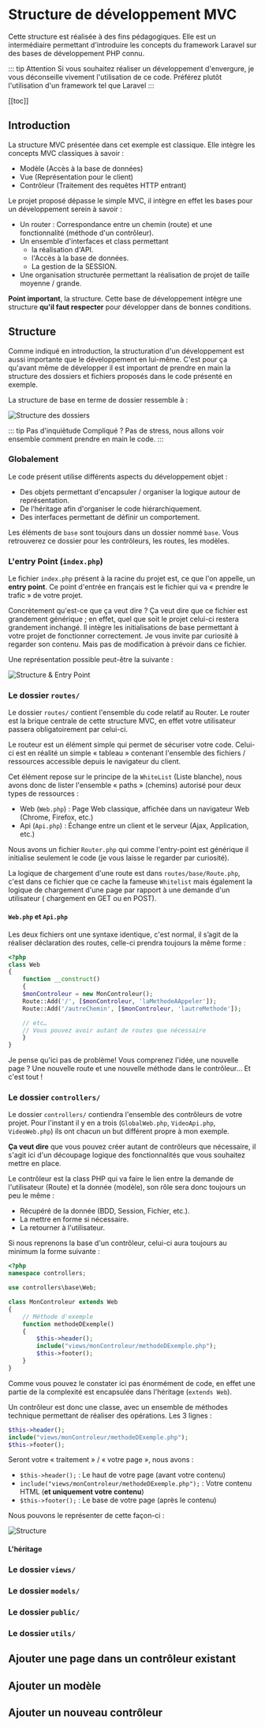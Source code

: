 # Structure de développement MVC

Cette structure est réalisée à des fins pédagogiques. Elle est un intermédiaire permettant d'introduire les concepts du
framework Laravel sur des bases de développement PHP connu.

::: tip Attention
Si vous souhaitez réaliser un développement d'envergure, je vous déconseille vivement l'utilisation de ce code.
Préférez plutôt l'utilisation d'un framework tel que Laravel
:::

[[toc]]

## Introduction

La structure MVC présentée dans cet exemple est classique. Elle intègre les concepts MVC classiques à savoir :

- Modèle (Accès à la base de données)
- Vue (Représentation pour le client)
- Contrôleur (Traitement des requêtes HTTP entrant)

Le projet proposé dépasse le simple MVC, il intègre en effet les bases pour un développement serein à savoir :

- Un router : Correspondance entre un chemin (route) et une fonctionnalité (méthode d'un contrôleur).
- Un ensemble d'interfaces et class permettant
  - la réalisation d'API.
  - l'Accès à la base de données.
  - La gestion de la SESSION.
- Une organisation structurée permettant la réalisation de projet de taille moyenne / grande.

**Point important**, la structure. Cette base de développement intègre une structure **qu'il faut respecter** pour
développer dans de bonnes conditions.

## Structure

Comme indiqué en introduction, la structuration d'un développement est aussi importante que le développement en
lui-même. C'est pour ça qu'avant même de développer il est important de prendre en main la structure des dossiers et
fichiers proposés dans le code présenté en exemple.

La structure de base en terme de dossier ressemble à :

![Structure des dossiers](./res/structure_dossier.png)

::: tip Pas d'inquiètude
Compliqué ? Pas de stress, nous allons voir ensemble comment prendre en main le code.
:::

### Globalement

Le code présent utilise différents aspects du développement objet :

- Des objets permettant d'encapsuler / organiser la logique autour de représentation.
- De l'héritage afin d'organiser le code hiérarchiquement.
- Des interfaces permettant de définir un comportement.

Les éléments de `base` sont toujours dans un dossier nommé `base`. Vous retrouverez ce dossier pour les contrôleurs, les routes, les modèles.

### L'entry Point (`index.php`)

Le fichier `index.php` présent à la racine du projet est, ce que l'on appelle, un **entry point**. Ce point d'entrée en
français est le fichier qui va « prendre le trafic » de votre projet.

Concrètement qu'est-ce que ça veut dire ? Ça veut dire que ce fichier est grandement générique ; en effet, quel que soit
le projet celui-ci restera grandement inchangé. Il intègre les initialisations de base permettant à votre projet de
fonctionner correctement. Je vous invite par curiosité à regarder son contenu. Mais pas de modification à prévoir dans
ce fichier.

Une représentation possible peut-être la suivante :

![Structure & Entry Point](./res/organisation_structure.png)

### Le dossier `routes/`

Le dossier `routes/` contient l'ensemble du code relatif au Router. Le router est la brique centrale de cette structure
MVC, en effet votre utilisateur passera obligatoirement par celui-ci.

Le routeur est un élément simple qui permet de sécuriser votre code. Celui-ci est en réalité un simple « tableau »
contenant l'ensemble des fichiers / ressources accessible depuis le navigateur du client.

Cet élément repose sur le principe de la `WhiteList` (Liste blanche), nous avons donc de lister l'ensemble « paths
» (chemins) autorisé pour deux types de ressources :

- Web (`Web.php`) : Page Web classique, affichée dans un navigateur Web (Chrome, Firefox, etc.)
- Api (`Api.php`) : Échange entre un client et le serveur (Ajax, Application, etc.)

Nous avons un fichier `Router.php` qui comme l'entry-point est générique il initialise seulement le code (je vous laisse
le regarder par curiosité).

La logique de chargement d'une route est dans `routes/base/Route.php`, c'est dans ce fichier que ce cache la
fameuse `Whitelist` mais également la logique de chargement d'une page par rapport à une demande d'un utilisateur (
chargement en GET ou en POST).

#### `Web.php` et `Api.php`

Les deux fichiers ont une syntaxe identique, c'est normal, il s’agit de la réaliser déclaration des routes, celle-ci
prendra toujours la même forme :

```php
<?php
class Web
{
    function __construct()
    {
    $monControleur = new MonControleur();
    Route::Add('/', [$monControleur, 'laMethodeAAppeler']);
    Route::Add('/autreChemin', [$monControleur, 'lautreMethode']);

    // etc…
    // Vous pouvez avoir autant de routes que nécessaire
    }
}
```

Je pense qu'ici pas de problème! Vous comprenez l'idée, une nouvelle page ? Une nouvelle route et une nouvelle méthode dans le contrôleur… Et c'est tout !

### Le dossier `controllers/`

Le dossier `controllers/` contiendra l'ensemble des contrôleurs de votre projet. Pour l'instant il y en a trois (`GlobalWeb.php`, `VideoApi.php`, `VideoWeb.php`) ils ont chacun un but différent propre à mon exemple.

**Ça veut dire** que vous pouvez créer autant de contrôleurs que nécessaire, il s'agit ici d'un découpage logique des fonctionnalités que vous souhaitez mettre en place.

Le contrôleur est la class PHP qui va faire le lien entre la demande de l'utilisateur (Route) et la donnée (modèle), son rôle sera donc toujours un peu le même :

- Récupéré de la donnée (BDD, Session, Fichier, etc.).
- La mettre en forme si nécessaire.
- La retourner à l'utilisateur.

Si nous reprenons la base d'un contrôleur, celui-ci aura toujours au minimum la forme suivante :

```php
<?php
namespace controllers;

use controllers\base\Web;

class MonControleur extends Web
{
    // Méthode d'exemple
    function methodeDExemple()
    {
        $this->header();
        include("views/monControleur/methodeDExemple.php");
        $this->footer();
    }
}
```

Comme vous pouvez le constater ici pas énormément de code, en effet une partie de la complexité est encapsulée dans l'héritage (`extends Web`).

Un contrôleur est donc une classe, avec un ensemble de méthodes technique permettant de réaliser des opérations. Les 3 lignes :

```php
$this->header();
include("views/monControleur/methodeDExemple.php");
$this->footer();
```

Seront votre « traitement » / « votre page », nous avons :

- `$this->header();` : Le haut de votre page (avant votre contenu)
- `include("views/monControleur/methodeDExemple.php");` : Votre contenu HTML (**et uniquement votre contenu**)
- `$this->footer();` : Le base de votre page (après le contenu)

Nous pouvons le représenter de cette façon-ci :

![Structure](./res/organisation.png)

#### L'héritage

### Le dossier `views/`

### Le dossier `models/`

### Le dossier `public/`

### Le dossier `utils/`

## Ajouter une page dans un contrôleur existant

## Ajouter un modèle

## Ajouter un nouveau contrôleur
